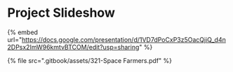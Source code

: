 # Project Slideshow

{% embed url="https://docs.google.com/presentation/d/1VD7dPoCxP3z5OacQjiQ_d4n2DPsx2ImW96kmtvBTCOM/edit?usp=sharing" %}

{% file src=".gitbook/assets/321-Space Farmers.pdf" %}
